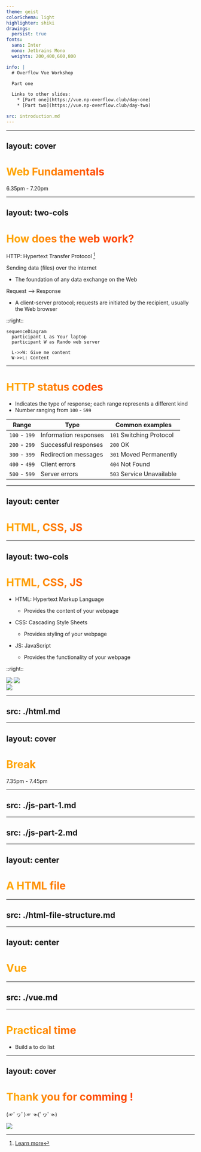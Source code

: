```yaml
---
theme: geist
colorSchema: light
highlighter: shiki
drawings:
  persist: true
fonts:
  sans: Inter
  mono: Jetbrains Mono
  weights: 200,400,600,800

info: |
  # Overflow Vue Workshop

  Part one

  Links to other slides:
    * [Part one](https://vue.np-overflow.club/day-one)
    * [Part two](https://vue.np-overflow.club/day-two)

src: introduction.md
---
```


---
layout: cover
---

# Web Fundamentals

6.35pm - 7.20pm

<style>
h1 {
  background-color: orange;
  background-image: linear-gradient(45deg, orange 10%, orangered 50%);
  background-size: 100%;
  background-clip: text;
  -webkit-background-clip: text;
  -moz-background-clip: text;
  -webkit-text-fill-color: transparent;
  -moz-text-fill-color: transparent;
}
</style>

---
layout: two-cols
---

# How does the web work?

HTTP: Hypertext Transfer Protocol [^1]

<v-click>

Sending data (files) over the internet

* The foundation of any data exchange on the Web

</v-click>

<v-click>

Request --> Response

* A client-server protocol; requests are initiated by the recipient, usually the Web browser

</v-click>

::right::

<div v-click class="flex h-full items-center">

```mermaid {scale:0.5}
sequenceDiagram
  participant L as Your laptop
  participant W as Rando web server

  L->>W: Give me content
  W->>L: Content
```

</div>

[^1]: [Learn more](https://developer.mozilla.org/en-US/docs/Web/HTTP/Overview)

---

# HTTP status codes

<v-clicks>

* Indicates the type of response; each range represents a different kind
* Number ranging from `100` - `599`

</v-clicks>

<v-click>

| Range         | Type                  | Common examples             |
| ------------- | --------------------- | --------------------------- |
| `100` - `199` | Information responses | `101` Switching Protocol    |
| `200` - `299` | Successful responses  | `200` OK                    |
| `300` - `399` | Redirection messages  | `301` Moved Permanently     |
| `400` - `499` | Client errors         | `404` Not Found             |
| `500` - `599` | Server errors         | `503` Service Unavailable   |

</v-click>

---
layout: center
---

# HTML, CSS, JS

<style>
h1 {
  background-color: blueviolet;
  background-image: linear-gradient(45deg, blueviolet 20%, red 80%);
  background-size: 100%;
  background-clip: text;
  -webkit-background-clip: text;
  -moz-background-clip: text;
  -webkit-text-fill-color: transparent;
  -moz-text-fill-color: transparent;
}
</style>

---
layout: two-cols
---

# HTML, CSS, JS

* HTML: Hypertext Markup Language
  * Provides the content of your webpage

* CSS: Cascading Style Sheets
  * Provides styling of your webpage

* JS: JavaScript
  * Provides the functionality of your webpage

::right::

<div flex="~ col" class="h-full justify-center">
  <div class="flex justify-between">
    <img class="w-32" src="https://api.iconify.design/logos:javascript.svg"/>
    <img class="w-32" src="https://api.iconify.design/logos:css-3.svg"/>
  </div>
  <img class="w-32 self-center" src="https://api.iconify.design/logos:html-5.svg"/>
</div>

---
src: ./html.md
---


---
layout: cover
---

# Break

7.35pm - 7.45pm

<style>
h1 {
  background-color: orange;
  background-image: linear-gradient(45deg, orange 10%, orangered 50%);
  background-size: 100%;
  background-clip: text;
  -webkit-background-clip: text;
  -moz-background-clip: text;
  -webkit-text-fill-color: transparent;
  -moz-text-fill-color: transparent;
}
</style>
---
src: ./js-part-1.md
---



---
src: ./js-part-2.md
---

---
layout: center
---

# A HTML file

---
src: ./html-file-structure.md
---
---
layout: center
---

# Vue

<style>
h1 {
  background-color: green;
  background-image: linear-gradient(315deg,#42d392 15%, #647eff);
  background-size: 100%;
  background-clip: text;
  -webkit-background-clip: text;
  -moz-background-clip: text;
  -webkit-text-fill-color: transparent;
  -moz-text-fill-color: transparent;
}
</style>

---
src: ./vue.md
---

---

# Practical time


* Build a to do list

---
layout: cover
---

# Thank you for comming !

(☞ﾟヮﾟ)☞ ☜(ﾟヮﾟ☜)

<style>
h1 {
  background-color: orange;
  background-image: linear-gradient(45deg, orange 10%, orangered 50%);
  background-size: 100%;
  background-clip: text;
  -webkit-background-clip: text;
  -moz-background-clip: text;
  -webkit-text-fill-color: transparent;
  -moz-text-fill-color: transparent;
}
</style>

<div flex="~ col" class="h-full justify-center">

 <img class="w-64 self-center" src="https://user-images.githubusercontent.com/53942938/199658874-9a7c189b-4c1c-4e34-ac0c-09d01e0ae8ad.png"/> 

</div>


